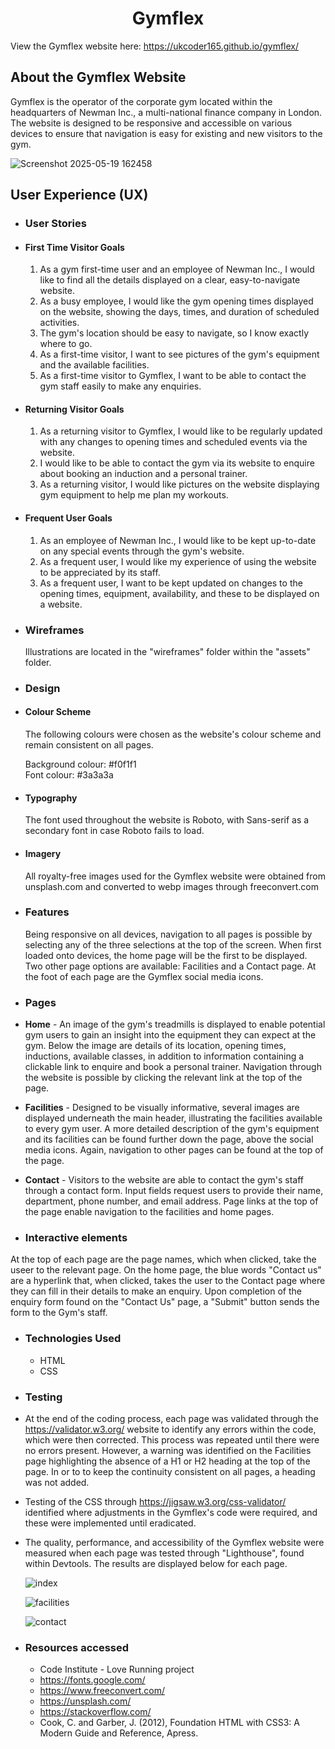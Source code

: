 <h1 align="center">Gymflex</h1>

View the Gymflex website here: https://ukcoder165.github.io/gymflex/

## About the Gymflex Website
Gymflex is the operator of the corporate gym located within the headquarters of Newman Inc.,
a multi-national finance company in London. The website is designed to be responsive and accessible on various
devices to ensure that navigation is easy for existing and new visitors to the gym.

![Screenshot 2025-05-19 162458](https://github.com/user-attachments/assets/29c961da-2540-4fd1-8030-0a72ffe67d2d)





## User Experience (UX)


-  ### User Stories
 
- #### First Time Visitor Goals  
  	  
  1. As a gym first-time user and an employee of Newman Inc., I would like to find all the details displayed on a clear, easy-to-navigate website.   
  2. As a busy employee, I would like the gym opening times displayed on the website, showing the days, times, and duration of scheduled activities.  
  3. The gym's location should be easy to navigate, so I know exactly where to go.  
  4. As a first-time visitor, I want to see pictures of the gym's equipment and the available facilities.  
  5. As a first-time visitor to Gymflex, I want to be able to contact the gym staff easily to make any enquiries.  


- #### Returning Visitor Goals
  1. As a returning visitor to Gymflex, I would like to be regularly updated with any changes to opening times and scheduled events via the website.
  2. I would like to be able to contact the gym via its website to enquire about booking an induction and a personal trainer.
  3. As a returning visitor, I would like pictures on the website displaying gym equipment to help me plan my workouts.
		  

- #### Frequent User Goals
  1. As an employee of Newman Inc., I would like to be kept up-to-date on any special events through the gym's website.
  2. As a frequent user, I would like my experience of using the website to be appreciated by its staff.
  3. As a frequent user, I want to be kept updated on changes to the opening times, equipment, availability, and these
		  to be displayed on a website.
		  
 - ### Wireframes
   Illustrations are located in the "wireframes" folder within the "assets" folder.
    
 -  ### Design

  
   - #### Colour Scheme
     The following colours were chosen as the website's colour scheme and remain consistent on all pages.

       Background colour: #f0f1f1  
       Font colour: #3a3a3a
		  	  
   - #### Typography
     The font used throughout the website is Roboto, with Sans-serif as a secondary font in case Roboto fails to load.

   - #### Imagery
     All royalty-free images used for the Gymflex website were obtained from unsplash.com and converted to webp images through freeconvert.com

 - ### Features

    Being responsive on all devices, navigation to all pages is possible by selecting any of the three selections at the top of the screen. When first loaded onto devices, the home page will be the first to be displayed. Two other page options are available: Facilities and a Contact page. At the foot of each page are the Gymflex social media icons.

- ### Pages   

- **Home** - An image of the gym's treadmills is displayed to enable potential gym users to gain an insight into the equipment they can expect at the gym. Below the image are details of its location, opening times, inductions, available classes, in addition to information containing a clickable link to enquire and book a personal trainer. Navigation through the website is possible by clicking the relevant link at the top of the page.  
- **Facilities** -  Designed to be visually informative, several images are displayed underneath the main header, illustrating the facilities available to every gym user. A more detailed description of the gym's equipment and its facilities can be found further down the page, above the social media icons. Again, navigation to other pages can be found at the top of the page.
- **Contact** - Visitors to the website are able to contact the gym's staff through a contact form. Input fields request users to provide their name, department, phone number, and email address. Page links at the top of the page enable navigation to the facilities and home pages.  
- ### Interactive elements
 At the top of each page are the page names, which when clicked, take the useer to the relevant page.
  On the home page, the blue words "Contact us" are a hyperlink that, when clicked, takes the user to the Contact page where they can fill in their details to make an enquiry.
  Upon completion of the enquiry form found on the "Contact Us" page, a "Submit" button sends the form to the Gym's staff.
 
 
- ### Technologies Used
 
  - HTML
  - CSS


- ### Testing
- At the end of the coding process, each page was validated through the https://validator.w3.org/ website to identify any errors within the code, which were then corrected. This process was repeated until there were no errors present. However, a warning was identified on the Facilities page highlighting the absence of a H1 or H2 heading at the top of the page. In or to to keep the continuity consistent on all pages, a heading was not added.
- Testing of the CSS through https://jigsaw.w3.org/css-validator/ identified where adjustments in the Gymflex's code were required, and these were implemented until eradicated.
- The quality, performance, and accessibility of the Gymflex website were measured when each page was tested through "Lighthouse", found within Devtools. The results are displayed below for each page.
   
   ![index](https://github.com/user-attachments/assets/a6e36285-8bf1-44bd-8fab-77e2459af388)

   ![facilities](https://github.com/user-attachments/assets/cb0d4f57-c3ec-4aa3-b692-fb4b4c5f6dd3)

   ![contact](https://github.com/user-attachments/assets/dc1891ac-de6a-44c6-bc05-7551b06d777f)









 
- ### Resources accessed
  - Code Institute - Love Running project
  - https://fonts.google.com/  
  - https://www.freeconvert.com/  
  - https://unsplash.com/  
  - https://stackoverflow.com/  
  - Cook, C. and Garber, J. (2012), Foundation HTML with CSS3: A Modern Guide and Reference, Apress.
 
 
 
 








